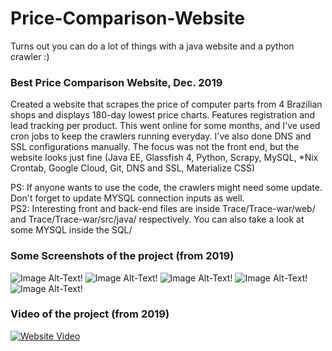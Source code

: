 # Price-Comparison-Website
Turns out you can do a lot of things with a java website and a python crawler :)

### Best Price Comparison Website, Dec. 2019
Created a website that scrapes the price of computer parts from 4 Brazilian shops and displays 180-day lowest price charts. Features registration and lead tracking per product. This went online for some months, and I've used cron jobs to keep the crawlers running everyday. I've also done DNS and SSL configurations manually. The focus was not the front end, but the website looks just fine (Java EE, Glassfish 4, Python, Scrapy, MySQL, *Nix Crontab, Google Cloud, Git, DNS and SSL, Materialize CSS)

PS: If anyone wants to use the code, the crawlers might need some update. Don't forget to update MYSQL connection inputs as well.\
PS2: Interesting front and back-end files are inside Trace/Trace-war/web/ and Trace/Trace-war/src/java/ respectively. You can also take a look at some MYSQL inside the SQL/

### Some Screenshots of the project (from 2019)
![Image Alt-Text!](https://imgur.com/cJmgIOa.png)
![Image Alt-Text!](https://imgur.com/cZNAi7K.png)
![Image Alt-Text!](https://imgur.com/kd5j1Op.png)
![Image Alt-Text!](https://imgur.com/ilZnttQ.png)
![Image Alt-Text!](https://imgur.com/ycDjPx6.png)

### Video of the project (from 2019)
[![Website Video](http://img.youtube.com/vi/gN2LB4ARxK0/0.jpg)](http://www.youtube.com/watch?v=gN2LB4ARxK0 "Website Video")

